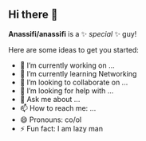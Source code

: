 ## Hi there 👋


**Anassifi/anassifi** is a ✨ _special_ ✨ guy!

Here are some ideas to get you started:

- 🔭 I’m currently working on ...
- 🌱 I’m currently learning Networking
- 👯 I’m looking to collaborate on ...
- 🤔 I’m looking for help with ...
- 💬 Ask me about ...
- 📫 How to reach me: ...
- 😄 Pronouns: co/ol
- ⚡ Fun fact: I am lazy man

